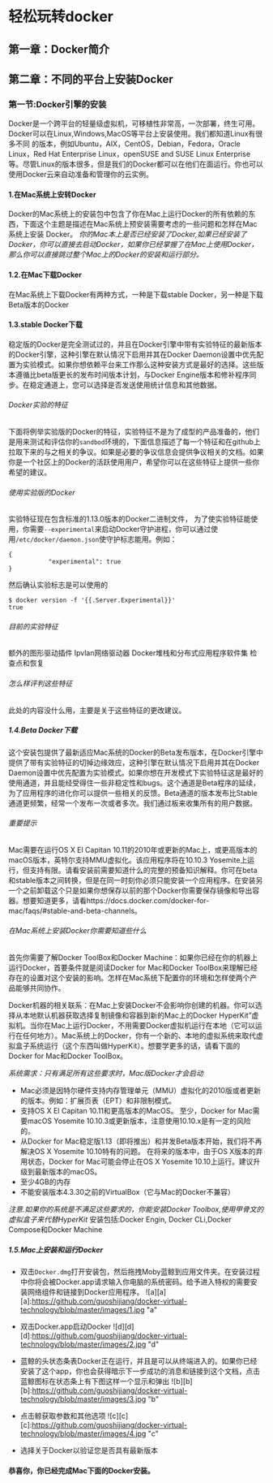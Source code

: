 # 轻松玩转docker
## 第一章：Docker简介

## 第二章：不同的平台上安装Docker

### 第一节:Docker引擎的安装
 Docker是一个跨平台的轻量级虚拟机，可移植性非常高，一次部署，终生可用。Docker可以在Linux,Windows,MacOS等平台上安装使用。我们都知道Linux有很多不同        的版本，例如Ubuntu，AIX，CentOS，Debian，Fedora，Oracle Linux，Red Hat Enterprise Linux，openSUSE and SUSE Linux Enterprise等。尽管Linux的版本很多，但是我们的Docker都可以在他们在面运行。你也可以使用Docker云来自动准备和管理你的云实例。
#### 1.在Mac系统上安转Docker
Docker的Mac系统上的安装包中包含了你在Mac上运行Docker的所有依赖的东西，下面这个主题是描述在Mac系统上预安装需要考虑的一些问题和怎样在Mac系统上安装  Docker。
_你的Mac本上是否已经安装了Docker,如果已经安装了Docker，你可以直接去启动Docker，如果你已经掌握了在Mac上使用Docker，那么你可以直接跳过整个Mac上的Docker的安装和运行部分。_
#### 1.2.在Mac下载Docker
在Mac系统上下载Docker有两种方式，一种是下载stable Docker，另一种是下载Beta版本的Docker
#### 1.3.stable Docker下载
稳定版的Docker是完全测试过的，并且在Docker引擎中带有实验特征的最新版本的Docker引擎，这种引擎在默认情况下启用并其在Docker Daemon设置中优先配置为实验模式。如果你想依赖平台来工作那么这种安装方式是最好的选择。这些版本遵循比beta版更长的发布时间版本计划，与Docker Engine版本和修补程序同步。在稳定通道上，您可以选择是否发送使用统计信息和其他数据。
###### Docker实验的特征
下面将例举实验版的Docker的特征，实验特征不是为了成型的产品准备的，他们是用来测试和评估你的`sandbod`环境的，下面信息描述了每一个特征和在github上拉取下来的与之相关的争议。如果是必要的争议信息会提供争议相关的文档。如果你是一个社区上的Docker的活跃使用用户，希望你可以在这些特征上提供一些你希望的建议。
###### 使用实验版的Docker
实验特征现在包含标准的1.13.0版本的Docker二进制文件， 为了使实验特征能使用，你需要`--experimental`来启动Docker守护进程，你可以通过使用`/etc/docker/daemon.json`使守护标志能用。例如：

    {
               "experimental": true
    }
然后确认实验标志是可以使用的
      
    $ docker version -f '{{.Server.Experimental}}'
    true
###### 目前的实验特征
额外的图形驱动插件
Ipvlan网络驱动器
Docker堆栈和分布式应用程序软件集
检查点和恢复
###### 怎么样评判这些特征
此处的内容没什么用，主要是关于这些特征的更改建议。
##### 1.4.Beta Docker下载
这个安装包提供了最新适应Mac系统的Docker的Beta发布版本，在Docker引擎中提供了带有实验特征的切掉边缘效应，这种引擎在默认情况下启用并其在Docker Daemon设置中优先配置为实验模式。如果你想在开发模式下实验特征这是最好的使用通道，并且能经受得住一些非稳定性和bugs。这个通道是Beta程序的延续，为了应用程序的进化你可以提供一些相关的反馈。Beta通道的版本发布比Stable通道更频繁，经常一个发布一次或者多次。我们通过板来收集所有的用户数据。
###### 重要提示
Mac需要在运行OS X El Capitan 10.11的2010年或更新的Mac上，或更高版本的macOS版本，英特尔支持MMU虚拟化。该应用程序将在10.10.3 Yosemite上运行，但支持有限。请看安装前需要知道什么的完整的预备知识解释。你可在beta和stable版本之间转换，但是在同一时刻你必须只能安装一个应用程序。在安装另一个之前卸载这个只是如果你想保存以前的那个Docker你需要保存镜像和导出容器。想要知道更多，请看https://docs.docker.com/docker-for-mac/faqs/#stable-and-beta-channels。
###### 在Mac系统上安装Docker你需要知道些什么
首先你需要了解Docker ToolBox和Docker Machine：如果你已经在你的机器上运行Docker，首要条件就是阅读Docker for Mac和Docker ToolBox来理解已经存在的设置对这个安装的影响。怎样在Mac系统下配置你的环境和怎样使两个产品能够共同协作。

Docker机器的相关联系：在Mac上安装Docker不会影响你创建的机器。你可以选择从本地默认机器获取选择复制镜像和容器到新的Mac上的Docker HyperKit”虚拟机。当你在Mac上运行Docker，不用需要Docker虚拟机运行在本地（它可以运行在任何地方）。Mac系统上的Docker，你有一个新的、本地的虚拟系统来取代虚拟盒子系统运行（这个东西叫做HyperKit）。想要学更多的话，请看下面的Docker for Mac和Docker ToolBox。

_系统需求：只有满足所有这些要求时，Mac版Docker才会启动_
* Mac必须是因特尔硬件支持内存管理单元（MMU）虚拟化的2010版或者更新的版本。例如：扩展页表（EPT）和非限制模式。
* 支持OS X El Capitan 10.11和更高版本的MacOS。 至少，Docker for Mac需要macOS Yosemite 10.10.3或更新版本，注意使用10.10.x是有一定的风险的。
* 从Docker for Mac稳定版1.13（即将推出）和并发Beta版本开始，我们将不再解决OS X Yosemite 10.10特有的问题。 在将来的版本中，由于OS X版本的弃用状态，Docker for Mac可能会停止在OS X Yosemite 10.10上运行。建议升级到最新版本的macOS。
* 至少4GB的内存
* 不能安装版本4.3.30之前的VirtualBox（它与Mac的Docker不兼容）

_注意.如果你的系统是不满足这些要求的，你能安装Docker Toolbox,使用甲骨文的虚拟盒子来代替HyperKit_
安装包括:Docker Engin, Docker CLi,Docker Compose和Docker Machine

##### 1.5.Mac上安装和运行Docker
* 双击`Docker.dmg`打开安装包，然后拖拽Moby蓝鲸到应用文件夹。在安装过程中你将会被Docker.app请求输入你电脑的系统密码。给予进入特权的需要安装网络组件和链接到Docker应用程序。
![a][a]
[a]:https://github.com/guoshijiang/docker-virtual-technology/blob/master/images/1.jpg "a"

* 双击Docker.app启动Docker
![d][d]
[d]:https://github.com/guoshijiang/docker-virtual-technology/blob/master/images/2.jpg "d"

* 蓝鲸的头状态条表Docker正在运行，并且是可以从终端进入的。如果你已经安装了这个app，你也会获得暗示下一步成功的消息和链接到这个文档，点击蓝鲸图标在状态条上有下图这样一个显示和弹出
![b][b]
[b]:https://github.com/guoshijiang/docker-virtual-technology/blob/master/images/3.jpg "b"

* 点击鲸获取参数和其他选项
![c][c]
[c]:https://github.com/guoshijiang/docker-virtual-technology/blob/master/images/4.jpg "c"

* 选择关于Docker以验证您是否具有最新版本

#### 恭喜你，你已经完成Mac下面的Docker安装。
